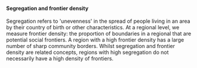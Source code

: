 #### Segregation and frontier density 

Segregation refers to 'unevenness' in the spread of people living in an area by their country of birth or other characteristics. At a regional level, we measure frontier density: the proportion of boundaries in a regional that are potential social frontiers. A region with a high frontier density has a large number of sharp community borders. Whilst segregation and frontier density are related concepts, regions with high segregation do not necessarily have a high density of frontiers.